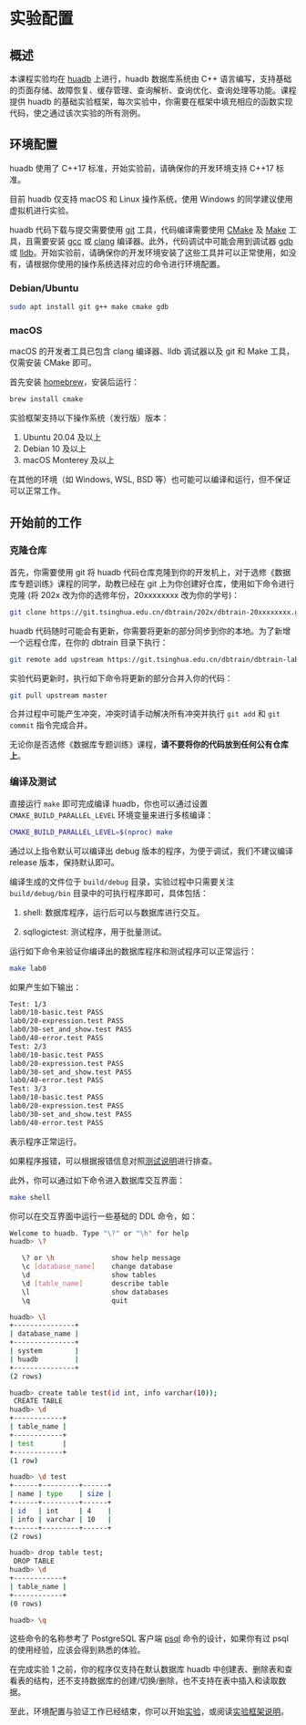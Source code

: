 # 实验配置

## 概述

本课程实验均在 [huadb](https://github.com/thu-db/huadb) 上进行，huadb 数据库系统由 C++ 语言编写，支持基础的页面存储、故障恢复、缓存管理、查询解析、查询优化、查询处理等功能。课程提供 huadb 的基础实验框架，每次实验中，你需要在框架中填充相应的函数实现代码，使之通过该次实验的所有测例。

## 环境配置

huadb 使用了 C++17 标准，开始实验前，请确保你的开发环境支持 C++17 标准。

目前 huadb 仅支持 macOS 和 Linux 操作系统，使用 Windows 的同学建议使用虚拟机进行实验。

huadb 代码下载与提交需要使用 [git](https://git-scm.com/) 工具，代码编译需要使用 [CMake](https://cmake.org/) 及 [Make](https://www.gnu.org/software/make/) 工具，且需要安装 [gcc](https://gcc.gnu.org/) 或 [clang](https://clang.llvm.org/) 编译器。此外，代码调试中可能会用到调试器 [gdb](https://www.sourceware.org/gdb/) 或 [lldb](https://lldb.llvm.org/)。开始实验前，请确保你的开发环境安装了这些工具并可以正常使用，如没有，请根据你使用的操作系统选择对应的命令进行环境配置。

### Debian/Ubuntu

```bash
sudo apt install git g++ make cmake gdb
```

### macOS

macOS 的开发者工具已包含 clang 编译器、lldb 调试器以及 git 和 Make 工具，仅需安装 CMake 即可。

首先安装 [homebrew](https://brew.sh/)，安装后运行：

```bash
brew install cmake
```

实验框架支持以下操作系统（发行版）版本：

1. Ubuntu 20.04 及以上
2. Debian 10 及以上
3. macOS Monterey 及以上

在其他的环境（如 Windows, WSL, BSD 等）也可能可以编译和运行，但不保证可以正常工作。

## 开始前的工作

### 克隆仓库

首先，你需要使用 git 将 huadb 代码仓库克隆到你的开发机上，对于选修《数据库专题训练》课程的同学，助教已经在 git 上为你创建好仓库，使用如下命令进行克隆 (将 202x 改为你的选修年份，20xxxxxxxx 改为你的学号)：

```bash
git clone https://git.tsinghua.edu.cn/dbtrain/202x/dbtrain-20xxxxxxxx.git dbtrain
```

huadb 代码随时可能会有更新，你需要将更新的部分同步到你的本地。为了新增一个远程仓库，在你的 dbtrain 目录下执行：

```bash
git remote add upstream https://git.tsinghua.edu.cn/dbtrain/dbtrain-lab-template.git
```

实验代码更新时，执行如下命令将更新的部分合并入你的代码：

```bash
git pull upstream master
```

合并过程中可能产生冲突，冲突时请手动解决所有冲突并执行 `git add` 和 `git commit` 指令完成合并。

无论你是否选修《数据库专题训练》课程，**请不要将你的代码放到任何公有仓库上**。

### 编译及测试

直接运行 `make` 即可完成编译 huadb，你也可以通过设置 `CMAKE_BUILD_PARALLEL_LEVEL` 环境变量来进行多核编译：

```bash
CMAKE_BUILD_PARALLEL_LEVEL=$(nproc) make
```

通过以上指令默认可以编译出 debug 版本的程序，为便于调试，我们不建议编译 release 版本，保持默认即可。

编译生成的文件位于 `build/debug` 目录，实验过程中只需要关注 `build/debug/bin` 目录中的可执行程序即可，具体包括：

1. shell: 数据库程序，运行后可以与数据库进行交互。

2. sqllogictest: 测试程序，用于批量测试。

运行如下命令来验证你编译出的数据库程序和测试程序可以正常运行：

```bash
make lab0
```

如果产生如下输出：

```bash
Test: 1/3
lab0/10-basic.test PASS
lab0/20-expression.test PASS
lab0/30-set_and_show.test PASS
lab0/40-error.test PASS
Test: 2/3
lab0/10-basic.test PASS
lab0/20-expression.test PASS
lab0/30-set_and_show.test PASS
lab0/40-error.test PASS
Test: 3/3
lab0/10-basic.test PASS
lab0/20-expression.test PASS
lab0/30-set_and_show.test PASS
lab0/40-error.test PASS
```

表示程序正常运行。

如果程序报错，可以根据报错信息对照[测试说明](overview)进行排查。

此外，你可以通过如下命令进入数据库交互界面：

```bash
make shell
```

你可以在交互界面中运行一些基础的 DDL 命令，如：

```bash
Welcome to huadb. Type "\?" or "\h" for help
huadb> \?

   \? or \h              show help message
   \c [database_name]    change database
   \d                    show tables
   \d [table_name]       describe table
   \l                    show databases
   \q                    quit

huadb> \l
+---------------+
| database_name |
+---------------+
| system        |
| huadb         |
+---------------+
(2 rows)

huadb> create table test(id int, info varchar(10));
 CREATE TABLE
huadb> \d
+------------+
| table_name |
+------------+
| test       |
+------------+
(1 row)

huadb> \d test
+------+---------+------+
| name | type    | size |
+------+---------+------+
| id   | int     | 4    |
| info | varchar | 10   |
+------+---------+------+
(2 rows)

huadb> drop table test;
 DROP TABLE
huadb> \d
+------------+
| table_name |
+------------+
(0 rows)

huadb> \q
```

这些命令的名称参考了 PostgreSQL 客户端 [psql](https://www.postgresql.org/docs/current/app-psql.html#APP-PSQL-META-COMMANDS) 命令的设计，如果你有过 psql 的使用经验，应该会得到熟悉的体验。

在完成实验 1 之前，你的程序仅支持在默认数据库 huadb 中创建表、删除表和查看表的结构，还不支持数据库的创建/切换/删除，也不支持在表中插入和读取数据。

至此，环境配置与验证工作已经结束，你可以开始[实验](../lab1/1-intro)，或阅读[实验框架说明](../overview)。
